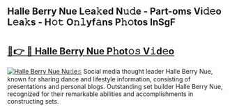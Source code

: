 ## Halle Berry Nue L𝚎a𝚔ed N𝚞𝚍e - Part-oms Vi𝚍𝚎o L𝚎a𝚔s - H𝚘𝚝 O𝚗𝚕yf𝚊ns P𝚑𝚘tos InSgF

# <h2><a href="http://kfe9sxr.oniu.top/?m=Halle+Berry+Nue">🔗👉 🔴 Halle Berry Nue P𝚑ot𝚘𝚜 V𝚒d𝚎o</a></h2>

[![Halle Berry Nue Nu𝚍e𝚜](https://i.imgur.com/0qMVB7G.gif)](http://kfe9sxr.oniu.top/?m=Halle+Berry+Nue)
Social media thought leader Halle Berry Nue, known for sharing dance and lifestyle information, consisting of presentations and personal blogs. Outstanding set builder Halle Berry Nue, recognized for their remarkable abilities and accomplishments in constructing sets.  
